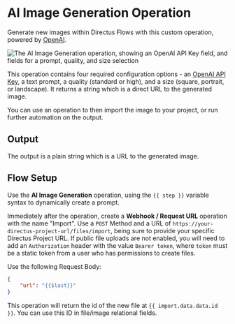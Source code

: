 # AI Image Generation Operation

Generate new images within Directus Flows with this custom operation, powered by [OpenAI](https://platform.openai.com).

![The AI Image Generation operation, showing an OpenAI API Key field, and fields for a prompt, quality, and size selection](https://raw.githubusercontent.com/directus-labs/extension-ai-image-generation-operation/main/docs/options.png)

This operation contains four required configuration options - an [OpenAI API Key](https://platform.openai.com), a text prompt, a quality (standard or high), and a size (square, portrait, or landscape). It returns a string which is a direct URL to the generated image.

You can use an operation to then import the image to your project, or run further automation on the output.

## Output

The output is a plain string which is a URL to the generated image.

## Flow Setup

Use the **AI Image Generation** operation, using the `{{ step }}` variable syntax to dynamically create a prompt.

Immediately after the operation, create a **Webhook / Request URL** operation with the name "Import". Use a `POST` Method and a URL of `https://your-directus-project-url/files/import`, being sure to provide your specific Directus Project URL. If public file uploads are not enabled, you will need to add an `Authorization` header with the value `Bearer token`, where `token` must be a static token from a user who has permissions to create files.

Use the following Request Body:

```json
{
	"url": "{{$last}}"
}
```

This operation will return the id of the new file at `{{ import.data.data.id }}`. You can use this ID in file/image relational fields.
